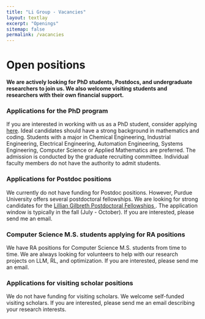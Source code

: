 ```yaml
---
title: "Li Group - Vacancies"
layout: textlay
excerpt: "Openings"
sitemap: false
permalink: /vacancies
---
```


# Open positions

**We are actively looking for PhD students, Postdocs, and undergraduate researchers to join us. We also welcome visiting students and researchers with their own financial support.**

### Applications for the PhD program
If you are interested in working with us as a PhD student, consider applying <a href="https://engineering.purdue.edu/ChE/academics/graduate/how-to-apply" target="_blank">here</a>. Ideal candidates should have a strong background in mathematics and coding. Students with a major in  Chemical Engineering, Industrial Engineering, Electrical Engineering, Automation Engineering, Systems Engineering, Computer Science or Applied Mathematics are preferred. The admission is conducted by the graduate recruiting committee. Individual faculty members do not have the authority to admit students.

### Applications for Postdoc positions
We currently do not have funding for Postdoc positions. However, Purdue University offers several postdoctoral fellowships. We are looking for strong candidates for the <a href="https://engineering.purdue.edu/Engr/Research/GilbrethFellowships#about"> Lillian Gilbreth Postdoctoral Fellowships </a>. The application window is typically in the fall (July - October). If you are interested, please send me an email.

### Computer Science M.S. students applying for RA positions
We have RA positions for Computer Science M.S. students from time to time. We are always looking for volunteers to help with our research projects on LLM, RL, and optimization. If you are interested, please send me an email.

### Applications for visiting scholar positions
We do not have funding for visiting scholars. We welcome self-funded visiting scholars. If you are interested, please send me an email describing your research interests.

<br /><br /><br /><br /><br /><br /><br /><br />